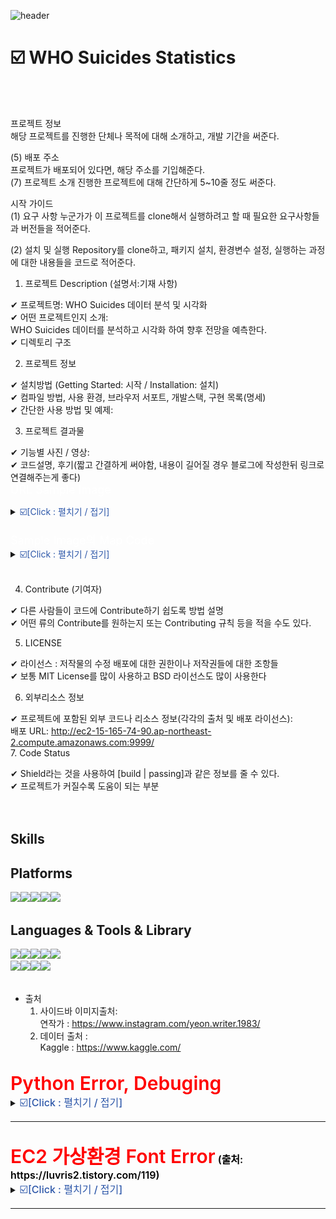 ![header](https://capsule-render.vercel.app/api?type=cylinder&height=150&text=WHO%20Suicides%20Statistics&fontAlign=50&stroke=FF0000&strokeWidth=2)



# ☑️ WHO Suicides Statistics
<br><br>

프로젝트 정보  
해당 프로젝트를 진행한 단체나 목적에 대해 소개하고, 개발 기간을 써준다.  

(5) 배포 주소  
프로젝트가 배포되어 있다면, 해당 주소를 기입해준다.  
(7) 프로젝트 소개
진행한 프로젝트에 대해 간단하게 5~10줄 정도 써준다.  

시작 가이드  
(1) 요구 사항
누군가가 이 프로젝트를 clone해서 실행하려고 할 때 필요한 요구사항들과 버전들을 적어준다.

(2) 설치 및 실행
Repository를 clone하고, 패키지 설치, 환경변수 설정, 실행하는 과정에 대한 내용들을 코드로 적어준다.  


1. 프로젝트 Description (설명서:기재 사항)

✔ 프로젝트명: WHO Suicides 데이터 분석 및 시각화<br>
✔ 어떤 프로젝트인지 소개:  
WHO Suicides 데이터를 분석하고 시각화 하여 향후 전망을 예측한다.  <br>
✔ 디렉토리 구조<br>

2. 프로젝트 정보

✔ 설치방법 (Getting Started: 시작 / Installation: 설치)  
✔ 컴파일 방법, 사용 환경, 브라우저 서포트, 개발스택, 구현 목록(명세)  
✔ 간단한 사용 방법 및 예제:<br>

3. 프로젝트 결과물

✔ 기능별 사진 / 영상:<br>
✔ 코드설명, 후기(짧고 간결하게 써야함, 내용이 길어질 경우 블로그에 작성한뒤 링크로 연결해주는게 좋다)<br>
<span style="color:white; font-weight:400;font-size:18px">
URL Sample Image</span>
<details><summary> 
<span style="color:#2D57A9;font-weight:400;font-size:15x">
☑️[Click : 펼치기 / 접기]</span>
</summary>

![](2023-06-11-01-13-30.png)
</details>
<br>

<span style="color:white; font-weight:400;font-size:18px">
Sample Image의 Map Code</span>
<details><summary> 
<span style="color:#2D57A9;font-weight:400;font-size:15x">
☑️[Click : 펼치기 / 접기]</span>
</summary>
<br>
plotly express의 px.choropleth 함수 사용

```python
count_max_sui=pd.DataFrame(df.groupby(['year','country'])['suicides_no'].sum().reset_index())

fig4 = px.choropleth(count_max_sui.sort_values("year"), 
                        locations = 'country',
                        color = "suicides_no",
                        color_continuous_scale = 'bluyl',
                        locationmode='country names',
                        animation_frame= 'year')
fig4.update_layout( title=
               {'text': 'World Suicides Map',
                     'y': 1.0,
                     'x': 0.15,
                     'yanchor': 'top',
                     'font': {'size': 45}        }     )
```

</details>
<br>


4. Contribute (기여자)

✔ 다른 사람들이 코드에 Contribute하기 쉽도록 방법 설명  
✔ 어떤 류의 Contribute를 원하는지 또는 Contributing 규칙 등을 적을 수도 있다.

5. LICENSE

✔ 라이선스 : 저작물의 수정 배포에 대한 권한이나 저작권들에 대한 조항들  
✔ 보통 MIT License를 많이 사용하고 BSD 라이선스도 많이 사용한다

6. 외부리소스 정보

✔ 프로젝트에 포함된 외부 코드나 리소스 정보(각각의 출처 및 배포 라이선스):  
배포 URL: http://ec2-15-165-74-90.ap-northeast-2.compute.amazonaws.com:9999/  
7. Code Status

✔ Shield라는 것을 사용하여 [build | passing]과 같은 정보를 줄 수 있다.  
✔ 프로젝트가 커질수록 도움이 되는 부분  
<br><br>

## Skills
## Platforms
<img src="https://img.shields.io/badge/windows-0078D6?style=for-the-badge&logo=windows&logoColor=white"><img src="https://img.shields.io/badge/linux-FCC624?style=for-the-badge&logo=linux&logoColor=black"><img src="https://img.shields.io/badge/ANACONDA-44A833?style=badge&logo=anaconda&logoColor=white"><img src="https://img.shields.io/badge/AMAZON-AWS-232F3E?style=badge&logo=amazonaws&logoColor=white"><img src="https://img.shields.io/badge/GITHUB-181717?style=badge&logo=github&logoColor=white">

##  Languages & Tools & Library
<img src="https://img.shields.io/badge/PYTHON-3776AB?style=for-the-badge&logo=python&logoColor=white"><img src="https://img.shields.io/badge/GIT-F05032?style=badge&logo=git&logoColor=white"><img src="https://img.shields.io/badge/GOOGLE-COLAB-F9AB00?style=badge&logo=googlecolab&logoColor=white"><img src="https://img.shields.io/badge/STREAMLIT-FF4B4B?style=badge&logo=streamlit&logoColor=white"><img src="https://img.shields.io/badge/PLOTLY-3F4F75?style=badge&logo=plotly&logoColor=white"><br><img src="https://img.shields.io/badge/SEABORN-150458?style=badge&logoColor=white"><img src="https://img.shields.io/badge/MATPLOTLIB-D70F64?style=badge&logoColor=white"><img src="https://img.shields.io/badge/PANDAS-E40000?style=badge&logoColor=white"><img src="https://img.shields.io/badge/PROPHET-FF7300?style=badge&logoColor=white">
<br><br>

- 출처<br>
  1.  사이드바 이미지출처:  
  연작가 : https://www.instagram.com/yeon.writer.1983/
  2.  데이터 출처 :  
  Kaggle : https://www.kaggle.com/
<br><br>


<span style="color:red; font-weight:600;font-size:30px">
Python Error, Debuging
</span>
<details><summary>
<span style="color:#2D57A9;font-weight:500;font-size:16px">
☑️[Click : 펼치기 / 접기]</span>
</summary>

```python
tab1, tab2 = st.tabs(df, df1)
   with tab1:
   with tab2:
"""
Streamlit의 st.tab을 사용하면
대시보드에서 st.tab은 beta 기능이라는 Warning 메세지가 출력되어
비슷한 기능인 st.columns로 대체하였음.
"""
col1, col2 = st.columns(2)
   with col1:
   with col2:
```

```python
# 1. 미래예측 에러

df_prophet= df.copy()
df_prophet.reset_index(drop=False, inplace=True)
df_prophet.columns = ['ds', 'y']
df_prophet= df_prophet[:]

m= Prophet()
m.fit(df_prophet)
future= m.make_future_dataframe(periods=5, freq='Y')
forecast= m.predict(future)

fig= m.plot(forecast)

""" 
Prophet을 활용한 미래예측에는 YY/MM/DD(년월일) 전부가 필요하지만,
who_suicides의 year column은 "연도" 뿐인 데이터라서 Prophet에서 error가 발생,
기존 데이터 year column의 값 "연도"에 +"-01-01"을 추가하여 해결하였다.
"""

# 2. 해결

df['year'] = df['year'].astype(str) + '-01-01'

df_prophet= df.copy()
df_prophet.reset_index(drop=False, inplace=True)
df_prophet.columns = ['ds', 'y']
df_prophet= df_prophet[:]

m= Prophet()
m.fit(df_prophet)
future= m.make_future_dataframe(periods=5, freq='Y')
forecast= m.predict(future)

fig= m.plot(forecast)
```
</details>

---
<br>
<span style="color:red;font-weight:600;font-size:30px">
EC2 가상환경 Font Error</span>  

<span style="color:#000000;font-weight:600;font-size:16px">
(출처: https://luvris2.tistory.com/119)
</span>
<details><summary>
<span style="color:#2D57A9;font-weight:500;font-size:16px">
☑️[Click : 펼치기 / 접기]</span>
</summary>  

   - 폰트 관리 유틸리티 설치
```
sudo yum install fontconfig
```

   - 네이버 나눔 폰트 다운로드 후 압축 풀기
```
curl -o nanumfont.zip http://cdn.naver.com/naver/NanumFont/fontfiles/
NanumFont_TTF_ALL.zip 

sudo unzip -d /usr/share/fonts/nanum nanumfont.zip
```

  - 시스템 내 폰트의 캐쉬 정보 업데이트 (-f:강제생성, -v:진행도보기)
```
sudo fc-cache -f -v
```

   - 폰트 리스트 확인
```
fc-list
```

1. 리눅스(linux) 운영체제에서 matplotlib 한글 사용하기  
   - 한글폰트 유무 확인
fontconfig 를 이용하여 사용할 한글 폰트 확인  
저는 나눔고딕체를 사용할 예정이며, 리눅스 폰트 폴더에 설치해둔 상태입니다.  

- 터미널에서 fc-list 명령어 실행
     - 설치된 한글 폰트의 이름 확인
```
fc-list
```

- 한글폰트 설정
python을 입력하여 아래의 코드를 한 줄 한 줄 쳐서 확인  
파이썬의 버전과 설치 위치, 캐시 정보가 담긴 폴더의 이름을 알기 위함  
```
# 터미널에 입력
python
```
```
# 파이썬 에디터에 입력
import matplotlib
print(matplotlib.__version__) # matplotlib 버전확인
print(matplotlib.__file__) # 설치 폴더 경로 확인
print(matplotlib.get_cachedir()) # 캐시 폴더 경로 확인
```
- matplotlib에 한글 폰트 추가
  - 위에서 확인한 자신의 설치 폴더 경로에 맞게 폰트를 복사해줍니다.
  - 그 후 matplotlib의 폰트 캐시를 삭제합니다.  
      이는 새로 설치한 폰트를 업데이트해주는 역할을 합니다.
  - 저는 폰트 폴더에 모든 파일을 복사해서 넣어주었습니다.

```
# 터미널에 입력
#sudo cp -r /usr/share/fonts/truetype/nanum/Nanum* 아까 확인한 설치 폴더 위치+mpl-data/fonts/ttf/

sudo cp -r /usr/share/fonts/* /home/ec2-user/anaconda3/envs/streamlit3.7/lib/python3.7/site-packages/matplotlib/mpl-data/fonts/ttf/

rm -rf /home/ec2-user/.cache/matplotlib/*
```

- matplotlib에 한글 폰트 확인
  - python을 입력하여 아래의 코드를 한줄한줄 쳐서 확인해봅니다.
  - 이는 matplotlib에 추가한 한글 폰트가 정상적으로 추가되었는지 확인하기 위함입니다.
  - 코드 입력시 리스트가 보인다면 성공적으로 한글 폰트가 추가된 것입니다.
```
# 터미널에 입력
python
```

```
# 파이썬 에디터에 입력
import matplotlib
import matplotlib.font_manager

# 폰트 전체 리스트 확인
[i.fname for i in matplotlib.font_manager.fontManager.ttflist]

# 나눔 폰트 설치 확인
[f.name for f in matplotlib.font_manager.fontManager.ttflist if 'Nanum' in f.name]
```
</details>  

---  
